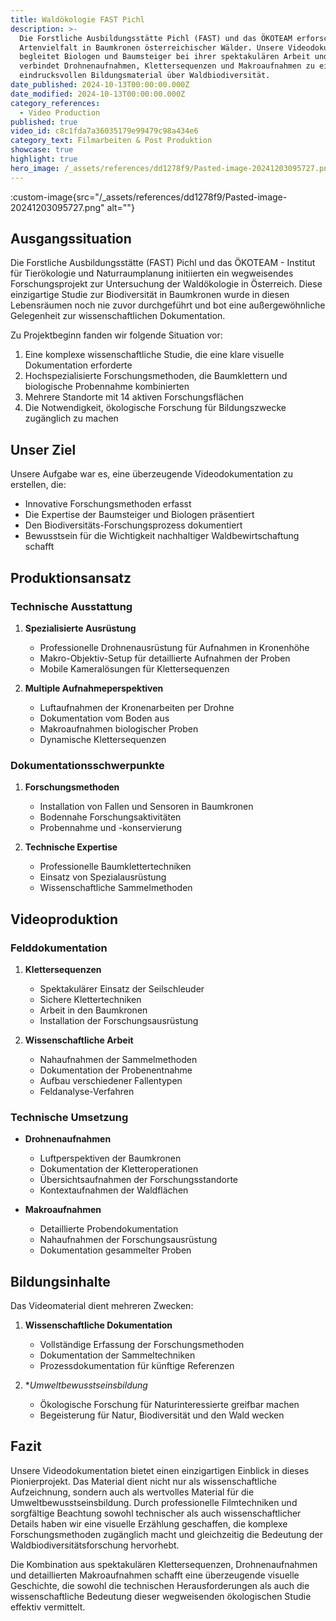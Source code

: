 ```yaml
---
title: Waldökologie FAST Pichl
description: >-
  Die Forstliche Ausbildungsstätte Pichl (FAST) und das ÖKOTEAM erforschen die
  Artenvielfalt in Baumkronen österreichischer Wälder. Unsere Videodokumentation
  begleitet Biologen und Baumsteiger bei ihrer spektakulären Arbeit und
  verbindet Drohnenaufnahmen, Klettersequenzen und Makroaufnahmen zu einem
  eindrucksvollen Bildungsmaterial über Waldbiodiversität.
date_published: 2024-10-13T00:00:00.000Z
date_modified: 2024-10-13T00:00:00.000Z
category_references:
  - Video Production
published: true
video_id: c8c1fda7a36035179e99479c98a434e6
category_text: Filmarbeiten & Post Produktion
showcase: true
highlight: true
hero_image: /_assets/references/dd1278f9/Pasted-image-20241203095727.png
---
```

:custom-image{src="/_assets/references/dd1278f9/Pasted-image-20241203095727.png" alt=""}

## Ausgangssituation

Die Forstliche Ausbildungsstätte (FAST) Pichl und das ÖKOTEAM - Institut für Tierökologie und Naturraumplanung initiierten ein wegweisendes Forschungsprojekt zur Untersuchung der Waldökologie in Österreich. Diese einzigartige Studie zur Biodiversität in Baumkronen wurde in diesen Lebensräumen noch nie zuvor durchgeführt und bot eine außergewöhnliche Gelegenheit zur wissenschaftlichen Dokumentation.

Zu Projektbeginn fanden wir folgende Situation vor:
1. Eine komplexe wissenschaftliche Studie, die eine klare visuelle Dokumentation erforderte
2. Hochspezialisierte Forschungsmethoden, die Baumklettern und biologische Probennahme kombinierten
3. Mehrere Standorte mit 14 aktiven Forschungsflächen
4. Die Notwendigkeit, ökologische Forschung für Bildungszwecke zugänglich zu machen

## Unser Ziel

Unsere Aufgabe war es, eine überzeugende Videodokumentation zu erstellen, die:
- Innovative Forschungsmethoden erfasst
- Die Expertise der Baumsteiger und Biologen präsentiert
- Den Biodiversitäts-Forschungsprozess dokumentiert
- Bewusstsein für die Wichtigkeit nachhaltiger Waldbewirtschaftung schafft

## Produktionsansatz

### Technische Ausstattung

1. **Spezialisierte Ausrüstung**
   - Professionelle Drohnenausrüstung für Aufnahmen in Kronenhöhe
   - Makro-Objektiv-Setup für detaillierte Aufnahmen der Proben
   - Mobile Kameralösungen für Klettersequenzen

2. **Multiple Aufnahmeperspektiven**
   - Luftaufnahmen der Kronenarbeiten per Drohne
   - Dokumentation vom Boden aus
   - Makroaufnahmen biologischer Proben
   - Dynamische Klettersequenzen

### Dokumentationsschwerpunkte

1. **Forschungsmethoden**
   - Installation von Fallen und Sensoren in Baumkronen
   - Bodennahe Forschungsaktivitäten
   - Probennahme und -konservierung

2. **Technische Expertise**
   - Professionelle Baumklettertechniken
   - Einsatz von Spezialausrüstung
   - Wissenschaftliche Sammelmethoden

## Videoproduktion

### Felddokumentation

1. **Klettersequenzen**
   - Spektakulärer Einsatz der Seilschleuder
   - Sichere Klettertechniken
   - Arbeit in den Baumkronen
   - Installation der Forschungsausrüstung

2. **Wissenschaftliche Arbeit**
   - Nahaufnahmen der Sammelmethoden
   - Dokumentation der Probenentnahme
   - Aufbau verschiedener Fallentypen
   - Feldanalyse-Verfahren

### Technische Umsetzung

- **Drohnenaufnahmen**
  - Luftperspektiven der Baumkronen
  - Dokumentation der Kletteroperationen
  - Übersichtsaufnahmen der Forschungsstandorte
  - Kontextaufnahmen der Waldflächen

- **Makroaufnahmen**
  - Detaillierte Probendokumentation
  - Nahaufnahmen der Forschungsausrüstung
  - Dokumentation gesammelter Proben

## Bildungsinhalte

Das Videomaterial dient mehreren Zwecken:

1. **Wissenschaftliche Dokumentation**
   - Vollständige Erfassung der Forschungsmethoden
   - Dokumentation der Sammeltechniken
   - Prozessdokumentation für künftige Referenzen

2. **Umweltbewusstseinsbildung*
   - Ökologische Forschung für Naturinteressierte greifbar machen
   - Begeisterung für Natur, Biodiversität und den Wald wecken

## Fazit

Unsere Videodokumentation bietet einen einzigartigen Einblick in dieses Pionierprojekt. Das Material dient nicht nur als wissenschaftliche Aufzeichnung, sondern auch als wertvolles Material für die Umweltbewusstseinsbildung. Durch professionelle Filmtechniken und sorgfältige Beachtung sowohl technischer als auch wissenschaftlicher Details haben wir eine visuelle Erzählung geschaffen, die komplexe Forschungsmethoden zugänglich macht und gleichzeitig die Bedeutung der Waldbiodiversitätsforschung hervorhebt.

Die Kombination aus spektakulären Klettersequenzen, Drohnenaufnahmen und detaillierten Makroaufnahmen schafft eine überzeugende visuelle Geschichte, die sowohl die technischen Herausforderungen als auch die wissenschaftliche Bedeutung dieser wegweisenden ökologischen Studie effektiv vermittelt.
